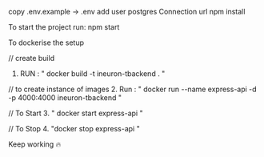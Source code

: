 copy .env.example ->  .env
add user postgres Connection url
npm install

To start the project run: npm start

To dockerise the setup

// create build

1. RUN : " docker build -t ineuron-tbackend . "

// to create instance of images 
2. Run : " docker run --name express-api -d -p 4000:4000 ineuron-tbackend "

// To Start 
3. " docker start express-api "

// To Stop 
4. "docker stop express-api "


Keep working 🔥
